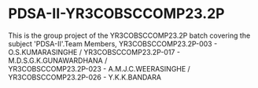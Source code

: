 # PDSA-II-YR3COBSCCOMP23.2P
This is the group project of the YR3COBSCCOMP23.2P batch covering the subject 'PDSA-II'.Team Members, 
YR3COBSCCOMP23.2P-003 - O.S.KUMARASINGHE /
YR3COBSCCOMP23.2P-017 - M.D.S.G.K.GUNAWARDHANA /  
YR3COBSCCOMP23.2P-023 - A.M.J.C.WEERASINGHE / 
YR3COBSCCOMP23.2P-026 - Y.K.K.BANDARA 
